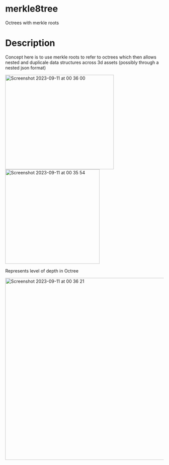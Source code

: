 # merkle8tree

Octrees with merkle roots 

# Description

Concept here is to use merkle roots to refer to octrees which then allows nested and duplicale data structures across 3d assets (possibly through a nested json format) 

<img width="345" height="300" alt="Screenshot 2023-09-11 at 00 36 00" src="https://github.com/fractastical/merkle8tree/assets/589191/8c062748-0105-4db2-9e2b-1d97b2cfa6d8">

<img height="300" alt="Screenshot 2023-09-11 at 00 35 54" src="https://github.com/fractastical/merkle8tree/assets/589191/fbd7063e-142b-4ca7-a970-18c16a4a00c6">


Represents level of depth in Octree

<img width="578" alt="Screenshot 2023-09-11 at 00 36 21" src="https://github.com/fractastical/merkle8tree/assets/589191/f15f874c-e995-43b1-bf3f-c4b35d8d8d3d">
